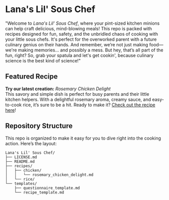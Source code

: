 # Lana's Lil' Sous Chef

"Welcome to *Lana's Lil' Sous Chef*, where your pint-sized kitchen minions can help craft delicious, mind-blowing meals! This repo is packed with recipes designed for fun, safety, and the unbridled chaos of cooking with your little sous chefs. It's perfect for the overworked parent with a future culinary genius on their hands. And remember, we’re not just making food—we're making memories... and possibly a mess. But hey, that’s all part of the fun, right? So, grab your spatula and let's get cookin', because culinary science is the best kind of science!"

## Featured Recipe

**Try our latest creation:** *Rosemary Chicken Delight*  
This savory and simple dish is perfect for busy parents and their little kitchen helpers. With a delightful rosemary aroma, creamy sauce, and easy-to-cook rice, it’s sure to be a hit. Ready to make it? [Check out the recipe here](recipes/chicken/rosemary_chicken_delight.md)!

## Repository Structure

This repo is organized to make it easy for you to dive right into the cooking action. Here’s the layout:
```
Lana's Lil' Sous Chef/
├── LICENSE.md
├── README.md
├── recipes/
│   ├── chicken/
│   │   └── rosemary_chicken_delight.md
│   └── rice/
└── templates/
    ├── questionnaire_template.md
    └── recipe_template.md
```
